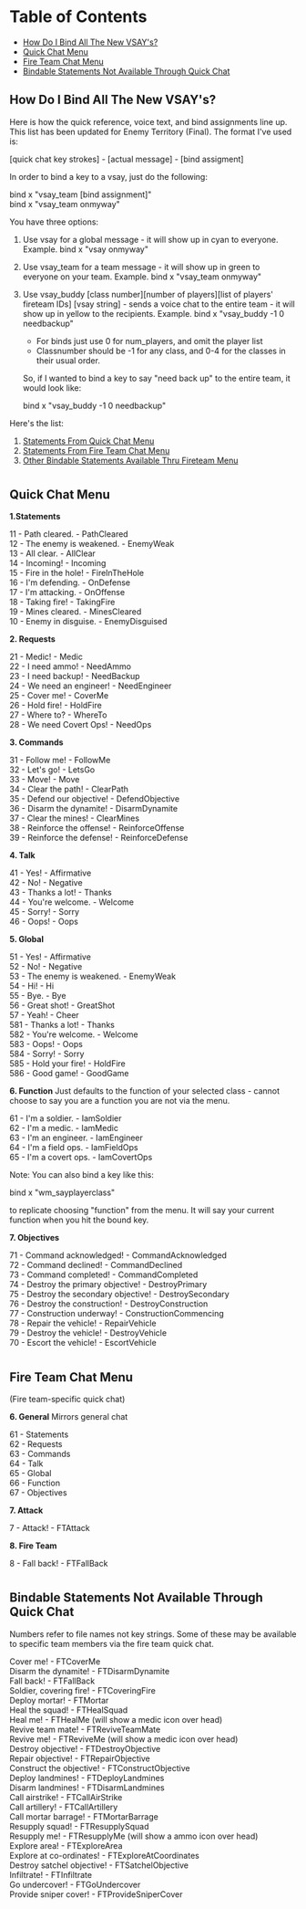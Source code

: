 # Table of Contents
- [How Do I Bind All The New VSAY's?](#how-do-i-bind-all-the-new-vsays)
- [Quick Chat Menu](#quick-chat-menu)
- [Fire Team Chat Menu](#fire-team-chat-menu)
- [Bindable Statements Not Available Through Quick Chat](#bindable-statements-not-available-through-quick-chat)

## How Do I Bind All The New VSAY's?

Here is how the quick reference, voice text, and bind assignments line up. This list has been updated for Enemy Territory (Final). The format I've used is:

\[quick chat key strokes\] - \[actual message\] - \[bind assigment\]

In order to bind a key to a vsay, just do the following:

bind x "vsay\_team \[bind assignment\]"  
bind x "vsay\_team onmyway"

You have three options:

1.  Use vsay for a global message - it will show up in cyan to everyone. Example. bind x "vsay onmyway"
2.  Use vsay\_team for a team message - it will show up in green to everyone on your team. Example. bind x "vsay\_team onmyway"
3.  Use vsay\_buddy \[class number\]\[number of players\]\[list of players' fireteam IDs\] \[vsay string\] - sends a voice chat to the entire team - it will show up in yellow to the recipients. Example. bind x "vsay\_buddy -1 0 needbackup"
    
    *   For binds just use 0 for num\_players, and omit the player list
    *   Classnumber should be -1 for any class, and 0-4 for the classes in their usual order.
    
    So, if I wanted to bind a key to say "need back up" to the entire team, it would look like:
    
    bind x "vsay\_buddy -1 0 needbackup"

Here's the list:  

1.  [Statements From Quick Chat Menu](chat.htm#quickchat)
2.  [Statements From Fire Team Chat Menu](chat.htm#fireteam)
3.  [Other Bindable Statements Available Thru Fireteam Menu](chat.htm#other)

#
## Quick Chat Menu

**1.Statements**

11 - Path cleared. - PathCleared  
12 - The enemy is weakened. - EnemyWeak  
13 - All clear. - AllClear  
14 - Incoming! - Incoming  
15 - Fire in the hole! - FireInTheHole  
16 - I'm defending. - OnDefense  
17 - I'm attacking. - OnOffense  
18 - Taking fire! - TakingFire  
19 - Mines cleared. - MinesCleared  
10 - Enemy in disguise. - EnemyDisguised  

**2\. Requests**

21 - Medic! - Medic  
22 - I need ammo! - NeedAmmo  
23 - I need backup! - NeedBackup  
24 - We need an engineer! - NeedEngineer  
25 - Cover me! - CoverMe  
26 - Hold fire! - HoldFire  
27 - Where to? - WhereTo  
28 - We need Covert Ops! - NeedOps  

**3\. Commands**

31 - Follow me! - FollowMe  
32 - Let's go! - LetsGo  
33 - Move! - Move  
34 - Clear the path! - ClearPath  
35 - Defend our objective! - DefendObjective  
36 - Disarm the dynamite! - DisarmDynamite  
37 - Clear the mines! - ClearMines  
38 - Reinforce the offense! - ReinforceOffense  
39 - Reinforce the defense! - ReinforceDefense  

**4\. Talk**

41 - Yes! - Affirmative  
42 - No! - Negative  
43 - Thanks a lot! - Thanks  
44 - You're welcome. - Welcome  
45 - Sorry! - Sorry  
46 - Oops! - Oops  

**5\. Global**

51 - Yes! - Affirmative  
52 - No! - Negative  
53 - The enemy is weakened. - EnemyWeak  
54 - Hi! - Hi  
55 - Bye. - Bye  
56 - Great shot! - GreatShot  
57 - Yeah! - Cheer  
581 - Thanks a lot! - Thanks  
582 - You're welcome. - Welcome  
583 - Oops! - Oops  
584 - Sorry! - Sorry  
585 - Hold your fire! - HoldFire  
586 - Good game! - GoodGame  

**6\. Function** Just defaults to the function of your selected class - cannot choose to say you are a function you are not via the menu.

61 - I'm a soldier. - IamSoldier  
62 - I'm a medic. - IamMedic  
63 - I'm an engineer. - IamEngineer  
64 - I'm a field ops. - IamFieldOps  
65 - I'm a covert ops. - IamCovertOps  

Note: You can also bind a key like this:

bind x "wm\_sayplayerclass"

to replicate choosing "function" from the menu. It will say your current function when you hit the bound key.

**7\. Objectives**

71 - Command acknowledged! - CommandAcknowledged  
72 - Command declined! - CommandDeclined  
73 - Command completed! - CommandCompleted  
74 - Destroy the primary objective! - DestroyPrimary  
75 - Destroy the secondary objective! - DestroySecondary  
76 - Destroy the construction! - DestroyConstruction  
77 - Construction underway! - ConstructionCommencing  
78 - Repair the vehicle! - RepairVehicle  
79 - Destroy the vehicle! - DestroyVehicle  
70 - Escort the vehicle! - EscortVehicle  

#
## Fire Team Chat Menu

(Fire team-specific quick chat)

**6\. General** Mirrors general chat

61 - Statements  
62 - Requests  
63 - Commands  
64 - Talk  
65 - Global  
66 - Function  
67 - Objectives  

**7\. Attack**

7 - Attack! - FTAttack  

**8\. Fire Team**

8 - Fall back! - FTFallBack  

#
## Bindable Statements Not Available Through Quick Chat

Numbers refer to file names not key strings. Some of these may be available to specific team members via the fire team quick chat.

Cover me! - FTCoverMe  
Disarm the dynamite! - FTDisarmDynamite  
Fall back! - FTFallBack  
Soldier, covering fire! - FTCoveringFire  
Deploy mortar! - FTMortar  
Heal the squad! - FTHealSquad  
Heal me! - FTHealMe (will show a medic icon over head)  
Revive team mate! - FTReviveTeamMate  
Revive me! - FTReviveMe (will show a medic icon over head)  
Destroy objective! - FTDestroyObjective  
Repair objective! - FTRepairObjective  
Construct the objective! - FTConstructObjective  
Deploy landmines! - FTDeployLandmines  
Disarm landmines! - FTDisarmLandmines  
Call airstrike! - FTCallAirStrike  
Call artillery! - FTCallArtillery  
Call mortar barrage! - FTMortarBarrage  
Resupply squad! - FTResupplySquad  
Resupply me! - FTResupplyMe (will show a ammo icon over head)  
Explore area! - FTExploreArea  
Explore at co-ordinates! - FTExploreAtCoordinates  
Destroy satchel objective! - FTSatchelObjective  
Infiltrate! - FTInfiltrate  
Go undercover! - FTGoUndercover  
Provide sniper cover! - FTProvideSniperCover